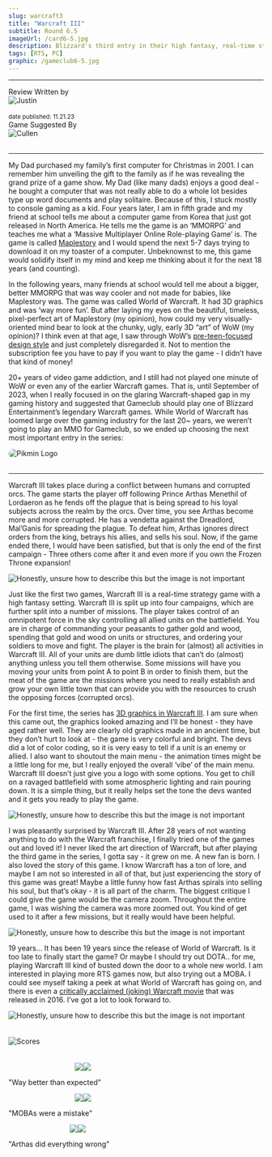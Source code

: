 ```yaml
---
slug: warcraft3
title: "Warcraft III"
subtitle: Round 6.5
imageUrl: /card6-5.jpg
description: Blizzard's third entry in their high fantasy, real-time strategy series
tags: [RTS, PC]
graphic: /gameclub6-5.jpg
---
```

---
<div class="reviewinfo">
	
<div style=""><span>Review Written by</span>
<div class="reviewimg"><img src="/reviews/reviewjustin.png"
alt="Justin"/> </div><br>
<sub>date published: 11.21.23</sub></div>

<div style=""><span>Game Suggested By</span>
<div class="reviewimg"><img src="/reviews/reviewcullen.png"
alt="Cullen"/> </div><br></div>

</div>

---

My Dad purchased my family’s first computer for Christmas in 2001. I can remember him unveiling the gift to the family as if he was revealing the grand prize of a game show. My Dad (like many dads) enjoys a good deal - he bought a computer that was not really able to do a whole lot besides type up word documents and play solitaire. Because of this, I stuck mostly to console gaming as a kid. Four years later, I am in fifth grade and my friend at school tells me about a computer game from Korea that just got released in North America. He tells me the game is an ‘MMORPG’ and teaches me what a ‘Massive Multiplayer Online Role-playing Game’ is. The game is called [Maplestory](/reviews/warcraft3/maplestory.png) and I would spend the next 5-7 days trying to download it on my toaster of a computer. Unbeknownst to me, this game would solidify itself in my mind and keep me thinking about it for the next 18 years (and counting). 

In the following years, many friends at school would tell me about a bigger, better MMORPG that was way cooler and not made for babies, like Maplestory was. The game was called World of Warcraft. It had 3D graphics and was ‘way more fun’. But after laying my eyes on the beautiful, timeless, pixel-perfect art of Maplestory (my opinion), how could my very visually-oriented mind bear to look at the chunky, ugly, early 3D “art” of WoW (my opinion)? I think even at that age, I saw through WoW’s [pre-teen-focused design style](/reviews/warcraft3/preteen.png) and just completely disregarded it. Not to mention the subscription fee you have to pay if you want to play the game - I didn’t have that kind of money! 

20+ years of video game addiction, and I still had not played one minute of WoW or even any of the earlier Warcraft games. That is, until September of 2023, when I really focused in on the glaring Warcraft-shaped gap in my gaming history and suggested that Gameclub should play one of Blizzard Entertainment’s legendary Warcraft games. While World of Warcraft has loomed large over the gaming industry for the last 20~ years, we weren’t going to play an MMO for Gameclub, so we ended up choosing the next most important entry in the series:
<div class="reviewlogo"><img src="/reviews/warcraft3/logo.png"
alt="Pikmin Logo" style="border-radius: 20px;"/></div><br>

---

Warcraft III takes place during a conflict between humans and corrupted orcs. The game starts the player off following Prince Arthas Menethil of Lordaeron as he fends off the plague that is being spread to his loyal subjects across the realm by the orcs. Over time, you see Arthas become more and more corrupted. He has a vendetta against the Dreadlord, Mal’Ganis for spreading the plague. To defeat him, Arthas ignores direct orders from the king, betrays his allies, and sells his soul. Now, if the game ended there, I would have been satisfied, but that is only the end of the first campaign - Three others come after it and even more if you own the Frozen Throne expansion!


<div class="reviewsplit"><img src="/reviews/warcraft3/cutscene.gif"
alt="Honestly, unsure how to describe this but the image is not important"/><div>

Just like the first two games, Warcraft III is a real-time strategy game with a high fantasy setting. Warcraft III is split up into four campaigns, which are further split into a number of missions. The player takes control of an omnipotent force in the sky controlling all allied units on the battlefield. You are in charge of commanding your peasants to gather gold and wood, spending that gold and wood on units or structures, and ordering your soldiers to move and fight. The player is the brain for (almost) all activities in Warcraft III. All of your units are dumb little idiots that can’t do (almost) anything unless you tell them otherwise. Some missions will have you moving your units from point A to point B in order to finish them, but the meat of the game are the missions where you need to really establish and grow your own little town that can provide you with the resources to crush the opposing forces (corrupted orcs). 

For the first time, the series has [3D graphics in Warcraft III](/reviews/warcraft3/tinker.gif). I am sure when this came out, the graphics looked amazing and I’ll be honest - they have aged rather well. They are clearly old graphics made in an ancient time, but they don’t hurt to look at - the game is very colorful and bright. The devs did a lot of color coding, so it is very easy to tell if a unit is an enemy or allied. I also want to shoutout the main menu - the animation times might be a little long for me, but I really enjoyed the overall ‘vibe’ of the main menu. Warcraft III doesn’t just give you a logo with some options. You get to chill on a ravaged battlefield with some atmospheric lighting and rain pouring down. It is a simple thing, but it really helps set the tone the devs wanted and it gets you ready to play the game.


<div class="reviewsplit"><img src="/reviews/warcraft3/menu.gif"
alt="Honestly, unsure how to describe this but the image is not important"/><div>

I was pleasantly surprised by Warcraft III. After 28 years of not wanting anything to do with the Warcraft franchise, I finally tried one of the games out and loved it! I never liked the art direction of Warcraft, but after playing the third game in the series, I gotta say - it grew on me. A new fan is born. I also loved the story of this game. I know Warcraft has a ton of lore, and maybe I am not so interested in all of that, but just experiencing the story of this game was great! Maybe a little funny how fast Arthas spirals into selling his soul, but that’s okay - it is all part of the charm. The biggest critique I could give the game would be the camera zoom. Throughout the entire game, I was wishing the camera was more zoomed out. You kind of get used to it after a few missions, but it really would have been helpful. 


<div class="reviewsplit"><img src="/reviews/warcraft3/humans.png"
alt="Honestly, unsure how to describe this but the image is not important"/><div>

19 years… It has been 19 years since the release of World of Warcraft. Is it too late to finally start the game?  Or maybe I should try out DOTA.. for me, playing Warcraft III kind of busted down the door to a whole new world. I am interested in playing more RTS games now, but also trying out a MOBA. I could see myself taking a peek at what World of Warcraft has going on, and there is even a [critically acclaimed (joking) Warcraft movie](/reviews/warcraft3/tomatometer.png) that was released in 2016. I’ve got a lot to look forward to.


<div class="reviewsplit"><img src="/reviews/warcraft3/hood.gif"
alt="Honestly, unsure how to describe this but the image is not important"/><div>
<br><br>

<div class="reviewsplit"><img src="/reviews/scores/scoresoutline.png"
alt="Scores" /><div>

<br>
<br>

<div class="scores" style=" width: 100%;">
	 
<div class="stars"><img src="/reviews/reviewjustin.png" style="margin-left: 26%;"><img src="/reviews/scores/4star.png"><p>"Way better than expected"</p></div>

<div class="cstars"><img src="/reviews/reviewcullen.png" style="margin-left: 26%;"><img src="/reviews/scores/3star.png"><p>"MOBAs were a mistake"</p></div>

<div class="pstars"><img src="/reviews/reviewpatrick.png" style="margin-left: 24%;"><img src="/reviews/scores/4star.png"><p>"Arthas did everything wrong"</p></div>

</div>
